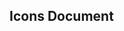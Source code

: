 ## Icons Document
<style scoped>
  .icons-wrap.icon-list {
    width: 100%;
    min-height: 100%;
    padding: 10px 0;

    display: flex;
    justify-content: center;
    align-items: flex-start;
    flex-flow: row;
    flex-wrap: wrap;
    & .icon-item {
      background-color: white;
      border: 1px dashed #9f9f9f;
      border-radius: 5px;
      margin: 5px;
      position: relative;
      transition: all 300ms;
      display: flex;
      justify-content: center;
      align-items: center;
      & .view {
        width: 100px;
        height: 70px;
        padding: 5px;
        background-color: #EFF2F7;
        background-position: 0 0, 10px 10px;
        background-size: 20px 20px;
        background-image: linear-gradient(45deg, #eee 25%, transparent 25%, transparent 75%, #eee 75%, #eee 100%), linear-gradient(45deg, #eee 25%, white 25%, white 75%, #eee 75%, #eee 100%);
        background-clip: content-box;
        display: flex;
        justify-content: center;
        align-items: center;
      }
      & .ctrl {
        position: absolute;
        z-index: 1;
        width: 100px;
        height: 70px;
        padding: 5px;
        background-color: rgba(255, 255, 255, 0.4);
        display: none;
        opacity: 0;
        justify-content: center;
        align-items: flex-end;
        & .copy {
          width: 80px;
          height: 20px;
          margin: 0 10px;
          background-color: #42b983;
          color: #2c3e50;
          border-radius: 5px;
          user-select: none;
          cursor: pointer;

          display: flex;
          justify-content: center;
          align-items: center;
        }
      }
      &:hover {
        transform: scale(1.2);
        box-shadow: 0 2px 8px rgba(0, 0, 0, .3);
        z-index: 1;
        & .ctrl {
          display: flex;
          opacity: 1;
        }
      }
    }
  }
</style>

<template lang="pug">
  div.icons-wrap.icon-list
    div.icon-item(v-for="iconName in icons" :key="iconName")
      div.view
        icon(:name="iconName" :size="'30px'")
      div.ctrl
        a.copy(@click="clipboard(iconName)") copy
</template>

<script>
import { mapUtils } from '@/utils'
import icons from './'

export default {
  data () {
    return {
      ...mapUtils([ 'clipboard' ]),
      icons
    }
  }
}
</script>
